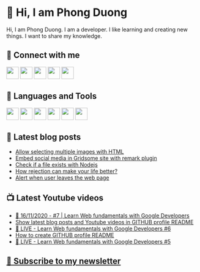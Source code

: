 # 👋 Hi, I am Phong Duong

Hi, I am Phong Duong. I am a developer. I like learning and creating new things. I want to share my knowledge.

## 🔗 Connect with me

[<img height="32" width="32" src="https://cdn.jsdelivr.net/npm/simple-icons@v3/icons/youtube.svg" />](https://www.youtube.com/channel/UCXykqt3V2-9bYXKWZRcH0rA)
[<img height="32" width="32" src="https://cdn.jsdelivr.net/npm/simple-icons@v3/icons/twitter.svg" />](https://twitter.com/koo_gio)
[<img height="32" width="32" src="https://cdn.jsdelivr.net/npm/simple-icons@v3/icons/facebook.svg" />](https://www.facebook.com/koogio)
[<img height="32" width="32" src="https://cdn.jsdelivr.net/npm/simple-icons@v3/icons/twitch.svg" />](https://www.twitch.tv/koogio)
[<img height="32" width="32" src="https://cdn.jsdelivr.net/npm/simple-icons@v3/icons/linkedin.svg" />](https://www.linkedin.com/in/phong-duong/)

## 🧰 Languages and Tools

[<img height="32" width="32" src="https://cdn.jsdelivr.net/npm/simple-icons@v3/icons/javascript.svg" />](javascript)
[<img height="32" width="32" src="https://cdn.jsdelivr.net/npm/simple-icons@v3/icons/html5.svg" />](html5)
[<img height="32" width="32" src="https://cdn.jsdelivr.net/npm/simple-icons@v3/icons/css3.svg" />](css3)
[<img height="32" width="32" src="https://cdn.jsdelivr.net/npm/simple-icons@v3/icons/node-dot-js.svg" />](nodejs)
[<img height="32" width="32" src="https://cdn.jsdelivr.net/npm/simple-icons@v3/icons/react.svg" />](react)
[<img height="32" width="32" src="https://cdn.jsdelivr.net/npm/simple-icons@v3/icons/vue-dot-js.svg" />](vue)

## 📝 Latest blog posts

<!-- BLOG-POST-LIST:START -->
- [Allow selecting multiple images with HTML](https://phongduong.dev/blog/allow-selecting-multiple-images-with-html/)
- [Embed social media in Gridsome site with remark plugin](https://phongduong.dev/blog/embed-social-media-in-gridsome-site-with-remark-plugin/)
- [Check if a file exists with Nodejs](https://phongduong.dev/blog/check-if-a-file-exists-with-nodejs/)
- [How rejection can make your life better?](https://phongduong.dev/blog/how-rejection-can-make-your-life-better/)
- [Alert when user leaves the web page](https://phongduong.dev/blog/alert-when-user-leaves-the-web-page/)
<!-- BLOG-POST-LIST:END -->

## 📺 Latest Youtube videos

<!-- YOUTUBE-VIDEO-LIST:START -->
- [🔴 16/11/2020 - #7 |  Learn Web fundamentals with Google Developers](https://www.youtube.com/watch?v=3eu4YqTSoxw)
- [Show latest blog posts and Youtube videos in GITHUB profile README](https://www.youtube.com/watch?v=cpr_gbbIeTI)
- [🔴 LIVE - Learn Web fundamentals with Google Developers #6](https://www.youtube.com/watch?v=U2pDhHf7nII)
- [How to create GITHUB profile README](https://www.youtube.com/watch?v=ZJ9cO_w-rNs)
- [🔴 LIVE - Learn Web fundamentals with Google Developers #5](https://www.youtube.com/watch?v=lLGxjRmtm6Y)
<!-- YOUTUBE-VIDEO-LIST:END -->

## [💌 Subscribe to my newsletter](https://koogio.substack.com/)
